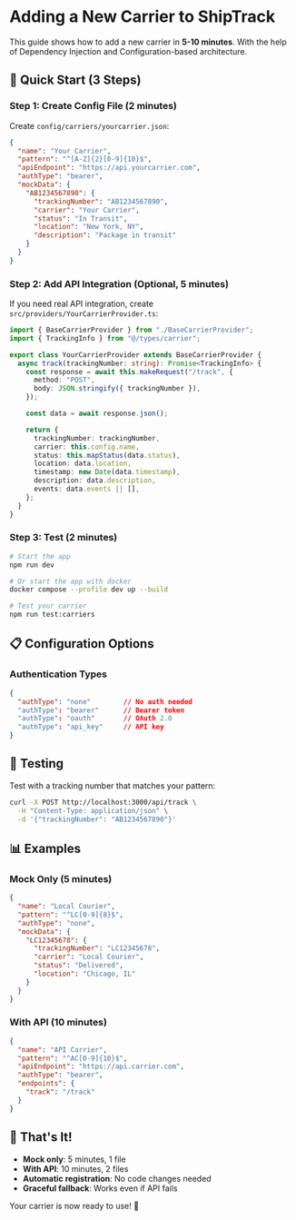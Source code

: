 # Adding a New Carrier to ShipTrack

This guide shows how to add a new carrier in **5-10 minutes**. With the help of Dependency Injection and Configuration-based architecture.

## 🚀 Quick Start (3 Steps)

### Step 1: Create Config File (2 minutes)

Create `config/carriers/yourcarrier.json`:

```json
{
  "name": "Your Carrier",
  "pattern": "^[A-Z]{2}[0-9]{10}$",
  "apiEndpoint": "https://api.yourcarrier.com",
  "authType": "bearer",
  "mockData": {
    "AB1234567890": {
      "trackingNumber": "AB1234567890",
      "carrier": "Your Carrier",
      "status": "In Transit",
      "location": "New York, NY",
      "description": "Package in transit"
    }
  }
}
```

### Step 2: Add API Integration (Optional, 5 minutes)

If you need real API integration, create `src/providers/YourCarrierProvider.ts`:

```typescript
import { BaseCarrierProvider } from "./BaseCarrierProvider";
import { TrackingInfo } from "@/types/carrier";

export class YourCarrierProvider extends BaseCarrierProvider {
  async track(trackingNumber: string): Promise<TrackingInfo> {
    const response = await this.makeRequest("/track", {
      method: "POST",
      body: JSON.stringify({ trackingNumber }),
    });

    const data = await response.json();

    return {
      trackingNumber: trackingNumber,
      carrier: this.config.name,
      status: this.mapStatus(data.status),
      location: data.location,
      timestamp: new Date(data.timestamp),
      description: data.description,
      events: data.events || [],
    };
  }
}
```

### Step 3: Test (2 minutes)

```bash
# Start the app
npm run dev

# Or start the app with docker
docker compose --profile dev up --build

# Test your carrier
npm run test:carriers
```

## 📋 Configuration Options

### Authentication Types

```json
{
  "authType": "none"        // No auth needed
  "authType": "bearer"      // Bearer token
  "authType": "oauth"       // OAuth 2.0
  "authType": "api_key"     // API key
}
```

## 🧪 Testing

Test with a tracking number that matches your pattern:

```bash
curl -X POST http://localhost:3000/api/track \
  -H "Content-Type: application/json" \
  -d '{"trackingNumber": "AB1234567890"}'
```

## 📊 Examples

### Mock Only (5 minutes)

```json
{
  "name": "Local Courier",
  "pattern": "^LC[0-9]{8}$",
  "authType": "none",
  "mockData": {
    "LC12345678": {
      "trackingNumber": "LC12345678",
      "carrier": "Local Courier",
      "status": "Delivered",
      "location": "Chicago, IL"
    }
  }
}
```

### With API (10 minutes)

```json
{
  "name": "API Carrier",
  "pattern": "^AC[0-9]{10}$",
  "apiEndpoint": "https://api.carrier.com",
  "authType": "bearer",
  "endpoints": {
    "track": "/track"
  }
}
```

## 🎯 That's It!

- **Mock only**: 5 minutes, 1 file
- **With API**: 10 minutes, 2 files
- **Automatic registration**: No code changes needed
- **Graceful fallback**: Works even if API fails

Your carrier is now ready to use! 🚀
